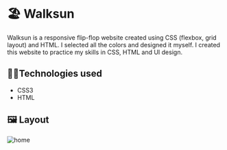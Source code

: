 # 🏖️ Walksun 
Walksun is a responsive flip-flop website created using CSS (flexbox, grid layout) and HTML.
I selected all the colors and designed it myself. I created this website to practice my skills in CSS, HTML and UI design.

## 👩‍💻Technologies used
- CSS3
- HTML


## 🖼️ Layout
![home](https://github.com/Nilziane-S/Walksun/assets/126513599/7e00e173-639f-46c5-aa6e-b1fda5165b57)

